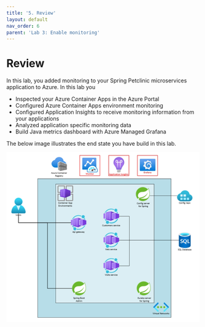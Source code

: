 ```yaml
---
title: '5. Review'
layout: default
nav_order: 6
parent: 'Lab 3: Enable monitoring'
---
```


# Review

In this lab, you added monitoring to your Spring Petclinic microservices application to Azure. In this lab you

- Inspected your Azure Container Apps in the Azure Portal
- Configured Azure Container Apps environment monitoring
- Configured Application Insights to receive monitoring information from your applications
- Analyzed application specific monitoring data
- Build Java metrics dashboard with Azure Managed Grafana

The below image illustrates the end state you have build in this lab.

![lab 3 overview](../../images/acalab3.png)
